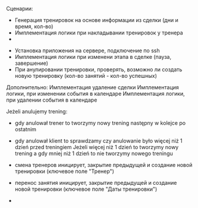 Сценарии:

+ Генерация тренировок на основе информации из сделки (дни и время, кол-во)
+ Имплементация логики при накладывании тренировок у тренера
+

- Установка приложения на сервере, подключение по ssh
- Имплементация логики при изменени этапа в сделке (пауза, завершение)
- При анулировании тренировки, проверять, возможно ли создать новую тренировку (кол-во занятий - кол-во успешных)

Дополнительно:
Имплементация удаление сделки
Имплементация логики, при изменении события в календаре
Имплементация логики, при удалении события в календаре

Jeżeli anulujemy trening:

- gdy anulował trener to tworzymy nowy trening następny w kolejce po ostatnim
- gdy anulował klient to sprawdzamy czy anulowanie było więcej niż 1 dzień przed treningiem
  Jeżeli więcej niż 1 dzień to tworzymy nowy trening a gdy mniej niż 1 dzień to nie tworzymy nowego treningu


- смена тренеров иницирует, закрытие предыдущей и создание новой тренировки (ключевое поле "Тренер")
- перенос занятия иницирует, закрытие предыдущей и создание новой тренировки (ключевое поле "Даты тренировки")
- 